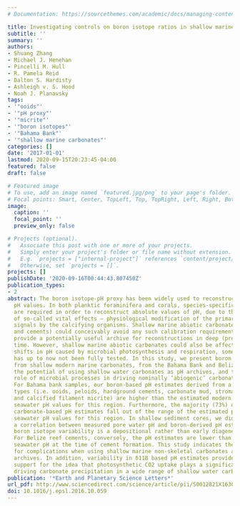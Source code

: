 ```yaml
---
# Documentation: https://sourcethemes.com/academic/docs/managing-content/

title: Investigating controls on boron isotope ratios in shallow marine carbonates
subtitle: ''
summary: ''
authors:
- Shuang Zhang
- Michael J. Henehan
- Pincelli M. Hull
- R. Pamela Reid
- Dalton S. Hardisty
- Ashleigh v. S. Hood
- Noah J. Planavsky
tags:
- '"ooids"'
- '"pH proxy"'
- '"micrite"'
- '"boron isotopes"'
- '"Bahama Bank"'
- '"shallow marine carbonates"'
categories: []
date: '2017-01-01'
lastmod: 2020-09-15T20:23:45-04:00
featured: false
draft: false

# Featured image
# To use, add an image named `featured.jpg/png` to your page's folder.
# Focal points: Smart, Center, TopLeft, Top, TopRight, Left, Right, BottomLeft, Bottom, BottomRight.
image:
  caption: ''
  focal_point: ''
  preview_only: false

# Projects (optional).
#   Associate this post with one or more of your projects.
#   Simply enter your project's folder or file name without extension.
#   E.g. `projects = ["internal-project"]` references `content/project/deep-learning/index.md`.
#   Otherwise, set `projects = []`.
projects: []
publishDate: '2020-09-16T00:44:43.807450Z'
publication_types:
- 2
abstract: The boron isotope-pH proxy has been widely used to reconstruct past ocean
  pH values. In both planktic foraminifera and corals, species-specific calibrations
  are required in order to reconstruct absolute values of pH, due to the prevalence
  of so-called vital effects — physiological modification of the primary environmental
  signals by the calcifying organisms. Shallow marine abiotic carbonate (e.g. ooids
  and cements) could conceivably avoid any such calibration requirement, and therefore
  provide a potentially useful archive for reconstructions in deep (pre-Cenozoic)
  time. However, shallow marine abiotic carbonates could also be affected by local
  shifts in pH caused by microbial photosynthesis and respiration, something that
  has up to now not been fully tested. In this study, we present boron isotope measurements
  from shallow modern marine carbonates, from the Bahama Bank and Belize to investigate
  the potential of using shallow water carbonates as pH archives, and to explore the
  role of microbial processes in driving nominally ‘abiogenic’ carbonate deposition.
  For Bahama bank samples, our boron-based pH estimates derived from a range of carbonate
  types (i.e. ooids, peloids, hardground cements, carbonate mud, stromatolitic micrite
  and calcified filament micrite) are higher than the estimated modern mean-annual
  seawater pH values for this region. Furthermore, the majority (73%) of our marine
  carbonate-based pH estimates fall out of the range of the estimated pre-industrial
  seawater pH values for this region. In shallow sediment cores, we did not observe
  a correlation between measured pore water pH and boron-derived pH estimates, suggesting
  boron isotope variability is a depositional rather than early diagenetic signal.
  For Belize reef cements, conversely, the pH estimates are lower than likely in situ
  seawater pH at the time of cement formation. This study indicates the potential
  for complications when using shallow marine non-skeletal carbonates as marine pH
  archives. In addition, variability in δ11B based pH estimates provides additional
  support for the idea that photosynthetic CO2 uptake plays a significant role in
  driving carbonate precipitation in a wide range of shallow water carbonates.
publication: '*Earth and Planetary Science Letters*'
url_pdf: http://www.sciencedirect.com/science/article/pii/S0012821X16306264
doi: 10.1016/j.epsl.2016.10.059
---
```

